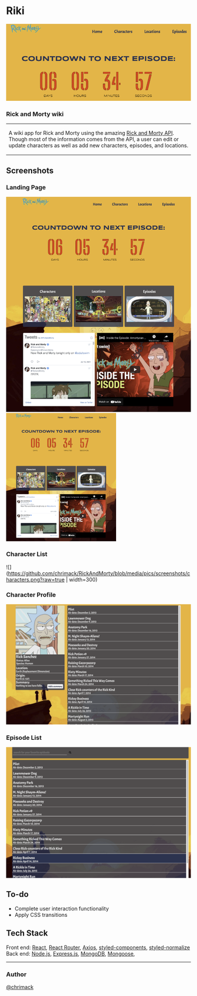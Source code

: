 # Riki
![Riki](https://github.com/chrimack/RickAndMorty/blob/media/pics/screenshots/countdown.png?raw=true)
### Rick and Morty wiki
<table>
<tr>
<td>
  
  A wiki app for Rick and Morty using the amazing [Rick and Morty API](https://rickandmortyapi.com/). Though most of the information comes from the API, a user can edit or update characters as well as add new characters, episodes, and locations.
</td>
</tr>
</table>


## Screenshots
### Landing Page
![](https://github.com/chrimack/RickAndMorty/blob/media/pics/screenshots/home.png?raw=true&s=300)
<img src="https://raw.githubusercontent.com/chrimack/RickAndMorty/media/pics/screenshots/home.png" width="300px" />
### Character List
![](https://github.com/chrimack/RickAndMorty/blob/media/pics/screenshots/characters.png?raw=true | width=300)

### Character Profile
![](https://github.com/chrimack/RickAndMorty/blob/media/pics/screenshots/profile.png?raw=true)

### Episode List
![](https://github.com/chrimack/RickAndMorty/blob/media/pics/screenshots/episodes.png?raw=true)



## To-do
- Complete user interaction functionality
- Apply CSS transitions

## Tech Stack

Front end: [React](https://reactjs.org/), [React Router](https://reactrouter.com/), [Axios](https://axios-http.com/), [styled-components](https://styled-components.com/), [styled-normalize](https://www.npmjs.com/package/styled-normalize)
<br>
Back end: [Node,js](https://nodejs.org/en/), [Express.js](https://expressjs.com/), [MongoDB](https://www.mongodb.com/), [Mongoose](https://mongoosejs.com/), 

<hr>

### Author
[@chrimack](github.com/chrimack)
